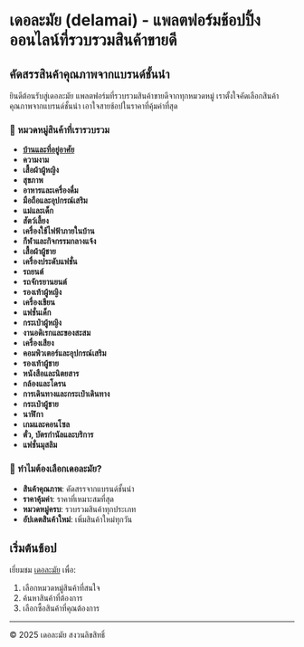 # เดอละมัย (delamai) - แพลตฟอร์มช้อปปิ้งออนไลน์ที่รวบรวมสินค้าขายดี

## คัดสรรสินค้าคุณภาพจากแบรนด์ชั้นนำ

ยินดีต้อนรับสู่เดอละมัย แพลตฟอร์มที่รวบรวมสินค้าขายดีจากทุกหมวดหมู่ เราตั้งใจคัดเลือกสินค้าคุณภาพจากแบรนด์ชั้นนำ เอาใจสายช้อปในราคาที่คุ้มค่าที่สุด

### 🌟 หมวดหมู่สินค้าที่เรารวบรวม

- [**บ้านและที่อยู่อาศัย**](https://delamai.com/category/100636)
- **ความงาม**
- **เสื้อผ้าผู้หญิง**
- **สุขภาพ**
- **อาหารและเครื่องดื่ม**
- **มือถือและอุปกรณ์เสริม**
- **แม่และเด็ก**
- **สัตว์เลี้ยง**
- **เครื่องใช้ไฟฟ้าภายในบ้าน**
- **กีฬาและกิจกรรมกลางแจ้ง**
- **เสื้อผ้าผู้ชาย**
- **เครื่องประดับแฟชั่น**
- **รถยนต์**
- **รถจักรยานยนต์**
- **รองเท้าผู้หญิง**
- **เครื่องเขียน**
- **แฟชั่นเด็ก**
- **กระเป๋าผู้หญิง**
- **งานอดิเรกและของสะสม**
- **เครื่องเสียง**
- **คอมพิวเตอร์และอุปกรณ์เสริม**
- **รองเท้าผู้ชาย**
- **หนังสือและนิตยสาร**
- **กล้องและโดรน**
- **การเดินทางและกระเป๋าเดินทาง**
- **กระเป๋าผู้ชาย**
- **นาฬิกา**
- **เกมและคอนโซล**
- **ตั๋ว, บัตรกำนัลและบริการ**
- **แฟชั่นมุสลิม**

### 🚀 ทำไมต้องเลือกเดอละมัย?

- **สินค้าคุณภาพ**: คัดสรรจากแบรนด์ชั้นนำ
- **ราคาคุ้มค่า**: ราคาที่เหมาะสมที่สุด
- **หมวดหมู่ครบ**: รวบรวมสินค้าทุกประเภท
- **อัปเดตสินค้าใหม่**: เพิ่มสินค้าใหม่ทุกวัน

## เริ่มต้นช้อป

เยี่ยมชม [เดอละมัย](https://delamai.com) เพื่อ:
1. เลือกหมวดหมู่สินค้าที่สนใจ
2. ค้นหาสินค้าที่ต้องการ
3. เลือกซื้อสินค้าที่คุณต้องการ

---

© 2025 เดอละมัย สงวนลิขสิทธิ์
